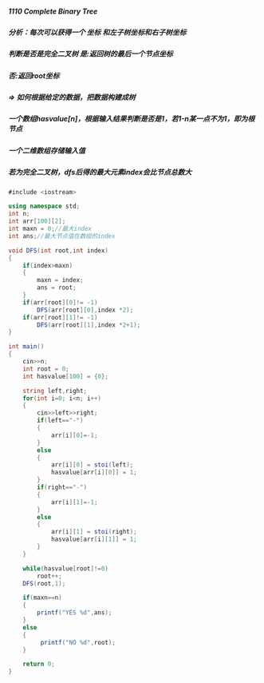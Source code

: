 ##### 1110 Complete Binary Tree 
##### 分析：每次可以获得一个 坐标 和左子树坐标和右子树坐标
##### 判断是否是完全二叉树 是:返回树的最后一个节点坐标
##### 否:返回root坐标
##### => 如何根据给定的数据，把数据构建成树
##### 一个数组hasvalue[n]，根据输入结果判断是否是1，若1-n某一点不为1，即为根节点
##### 一个二维数组存储输入值
##### 若为完全二叉树，dfs后得的最大元素index会比节点总数大
##### 

```c# 
#include <iostream>

using namespace std;
int n;
int arr[100][2];
int maxn = 0;//最大index
int ans;//最大节点值在数组的index

void DFS(int root,int index)
{
    if(index>maxn)
    {
        maxn = index;
        ans = root;
    }
    if(arr[root][0]!= -1)
        DFS(arr[root][0],index *2);
    if(arr[root][1]!= -1)
        DFS(arr[root][1],index *2+1);
}

int main()
{
    cin>>n;
    int root = 0;
    int hasvalue[100] = {0};

    string left,right;
    for(int i=0; i<n; i++)
    {
        cin>>left>>right;
        if(left=="-")
        {
            arr[i][0]=-1;
        }
        else
        {
            arr[i][0] = stoi(left);
            hasvalue[arr[i][0]] = 1;
        }
        if(right=="-")
        {
            arr[i][1]=-1;
        }
        else
        {
            arr[i][1] = stoi(right);
            hasvalue[arr[i][1]] = 1;
        }
    }

    while(hasvalue[root]!=0)
        root++;
    DFS(root,1);

    if(maxn==n)
    {
        printf("YES %d",ans);
    }
    else
    {
         printf("NO %d",root);
    }

    return 0;
}

```